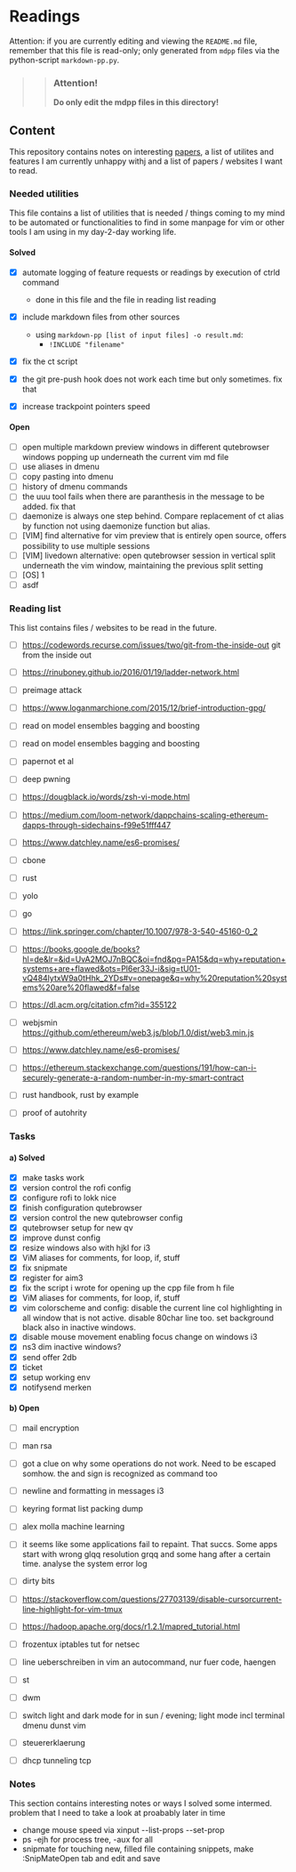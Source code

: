 # Readings 
Attention: if you are currently editing and viewing the `README.md` file, 
remember that this file is read-only; only generated from `mdpp` files via
the python-script `markdown-pp.py`. 

>> ### Attention!
>> **Do only edit the mdpp files in this directory!** 

## Content
This repository contains notes on interesting [papers](readings/README.md),
a list of utilites and features I am currently unhappy withj and a list of 
papers / websites I want to read.



### Needed utilities
This file contains a list of utilities that is needed / things coming to my
mind to be automated or functionalities to find in some manpage for vim or
other tools I am using in my day-2-day working life.

#### Solved
 * [x] automate logging of feature requests or readings by execution of ctrld
       command 
    - done in this file and the file in reading list reading 
 * [x] include markdown files from other sources
    - using `markdown-pp [list of input files] -o result.md`: 
      - `!INCLUDE "filename"`
 * [x] fix the ct script
 * [x] the git pre-push hook does not work each time but only sometimes. fix that
 * [x] increase trackpoint pointers speed


#### Open 
 * [ ] open multiple markdown preview windows in different qutebrowser windows
      popping up underneath the current vim md file
 * [ ] use aliases in dmenu
 * [ ] copy pasting into dmenu
 * [ ] history of dmenu commands
 * [ ] the uuu tool fails when there are paranthesis in the message to be added. fix that
 * [ ] daemonize is always one step behind. Compare replacement of ct alias by function not using daemonize function but alias.
 * [ ] [VIM] find alternative for vim preview that is entirely open source, offers possibility to use multiple sessions
 * [ ] [VIM] livedown alternative: open qutebrowser session in vertical split underneath the vim window, maintaining the previous split setting
 * [ ] [OS] 1
 * [ ] asdf

### Reading list
This list contains files / websites to be read in the future.
 * [ ] https://codewords.recurse.com/issues/two/git-from-the-inside-out git from the inside out
 * [ ] https://rinuboney.github.io/2016/01/19/ladder-network.html
 * [ ] preimage attack
 * [ ] https://www.loganmarchione.com/2015/12/brief-introduction-gpg/
 * [ ] read on model ensembles bagging and boosting
 * [ ] read on model ensembles bagging and boosting
 * [ ] papernot et al
 * [ ] deep pwning
 * [ ] https://dougblack.io/words/zsh-vi-mode.html
 * [ ] https://medium.com/loom-network/dappchains-scaling-ethereum-dapps-through-sidechains-f99e51fff447
 * [ ] https://www.datchley.name/es6-promises/
 * [ ] cbone
 * [ ] rust
 * [ ] yolo
 * [ ] go
 * [ ] https://link.springer.com/chapter/10.1007/978-3-540-45160-0_2
 * [ ] https://books.google.de/books?hl=de&lr=&id=UvA2MOJ7nBQC&oi=fnd&pg=PA15&dq=why+reputation+systems+are+flawed&ots=Pl6er33J-i&sig=tU01-vQ484lytxW9a0tHhk_2YDs#v=onepage&q=why%20reputation%20systems%20are%20flawed&f=false
 * [ ] https://dl.acm.org/citation.cfm?id=355122
 * [ ] webjsmin https://github.com/ethereum/web3.js/blob/1.0/dist/web3.min.js
 * [ ] https://www.datchley.name/es6-promises/
 * [ ] https://ethereum.stackexchange.com/questions/191/how-can-i-securely-generate-a-random-number-in-my-smart-contract
 * [ ] rust handbook, rust by example
 * [ ] proof of autohrity


### Tasks
#### a) Solved
 * [x] make tasks work
 * [x] version control the rofi config
 * [x] configure rofi to lokk nice
 * [x] finish configuration qutebrowser
 * [x] version control the new qutebrowser config
 * [x] qutebrowser setup for new qv
 * [x] improve dunst config
 * [x] resize windows also with hjkl for i3
 * [x] ViM aliases for comments, for loop, if, stuff
 * [x] fix snipmate
 * [x] register for aim3
 * [x] fix the script i wrote for opening up the cpp file from h file
 * [x] ViM aliases for comments, for loop, if, stuff
 * [x] vim colorscheme and config: disable the current line col highlighting in all window that is not active. disable 80char line too. set background black also in inactive windows.
 * [x] disable mouse movement enabling focus change on windows i3
 * [x] ns3 dim inactive windows?
 * [x] send offer 2db
 * [x] ticket
 * [x] setup working env
 * [x] notifysend merken

#### b) Open 
 * [ ] mail encryption
 * [ ] man rsa
 * [ ] got a clue on why some operations do not work. 
       Need to be escaped somhow. the and sign is recognized as command too
 * [ ] newline and formatting in messages i3
 * [ ] keyring format list packing dump
 * [ ] alex molla machine learning
 * [ ] it seems like some applications fail to repaint. That succs. Some apps start with wrong glqq resolution grqq and some hang after a certain time. analyse the system error log
 * [ ] dirty bits
 * [ ] https://stackoverflow.com/questions/27703139/disable-cursorcurrent-line-highlight-for-vim-tmux
 * [ ] https://hadoop.apache.org/docs/r1.2.1/mapred_tutorial.html
 * [ ] frozentux iptables tut for netsec
 * [ ] line ueberschreiben in vim an autocommand, nur fuer code, haengen
 * [ ] st
 * [ ] dwm
 * [ ] switch light and dark mode for in sun / evening; light mode incl terminal dmenu dunst vim
 * [ ] steuererklaerung
 * [ ] dhcp tunneling tcp


### Notes
This section contains interesting notes or ways I solved some intermed. problem 
that I need to take a look at proabably later in time
 - change mouse speed via xinput --list-props --set-prop
 - ps -ejh for process tree, -aux for all
 - snipmate for touching new, filled file containing snippets, make :SnipMateOpen tab and edit and save

